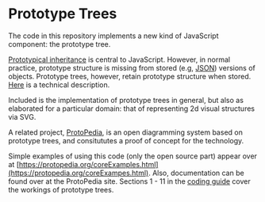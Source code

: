 # Prototype Trees

The code in this repository implements a new kind of JavaScript component: the prototype tree.
 
[Prototypical inheritance](https://protopedia.org/doc/inherit.html) is central to JavaScript. However, in normal practice, prototype structure is missing from stored (e.g, [JSON](https://www.json.org/)) versions of objects. Prototype trees, however, retain prototype structure when stored. [Here](https://medium.com/dailyjs/prototype-trees-as-javascript-components-fad6c8fb4454) is a technical description.

Included is the implementation of prototype trees in general, but also as elaborated for a particular domain: that of representing 2d visual structures via SVG. 

A related project, [ProtoPedia](https://protopedia.org), is  an open diagramming system based on prototype trees, and consitututes a proof of concept for the technology.

Simple examples of using this code (only the open source part) appear over at [https://protopedia.org/coreExamples.html](https://protopedia.org/coreExampes.html).
Also, documentation can be found over at the ProtoPedia site. Sections 1 - 11  in the [coding guide](https://protopedia.org/doc/code.html) cover the workings of prototype trees.